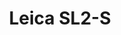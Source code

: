 ---
description: Leica SL2-S is a versatile full-frame mirrorless camera known for its robust build, excellent low-light performance, and advanced video capabilities.
featured_image: "L1020629.jpg"
menus: "main"
sort_by: Name # Exif.Date
sort_order: desc
title: Leica SL2-S
#type: gallery
weight: 3
params:
  theme: dark
resources:
  - src: L1020467.JPG
    title: '&#x1f4cd; Nagasaki, Nagasaki'
  - src: L1020133.JPG
    title: '&#x1f4cd; Nagasaki, Nagasaki'
  - src: L1020254.JPG
    title: '&#x1f4cd; Nagasaki, Nagasaki'
  - src: L1020629.jpg
    title: '&#x1f4cd; Yamanakako, Yamanashi'
  - src: L1030181.JPG
    title: '&#x1f4cd; Nikko, Tochigi'
  - src: L1000511.JPG
    title: '&#x1f4cd; Osaka, Osaka'
  - src: L1030291.JPG
    title: '&#x1f4cd; Koto, Tokyo'
  - src: L1000410.JPG
    title: '&#x1f4cd; Kyoto, Kyoto'
  - src: L1030927.JPG
    title: '&#x1f4cd; Fussa, Tokyo'
  - src: L1010791.JPG
    title: '&#x1f4cd; Minamisaku, Nagano'
  - src: L1000229.JPG
    title: '&#x1f4cd; Chiyoda, Tokyo'
  - src: L1050055.JPG
    title: ''
  - src: L1040514.jpg
    title: '&#x1f4cd; Morioka, Iwate'
---